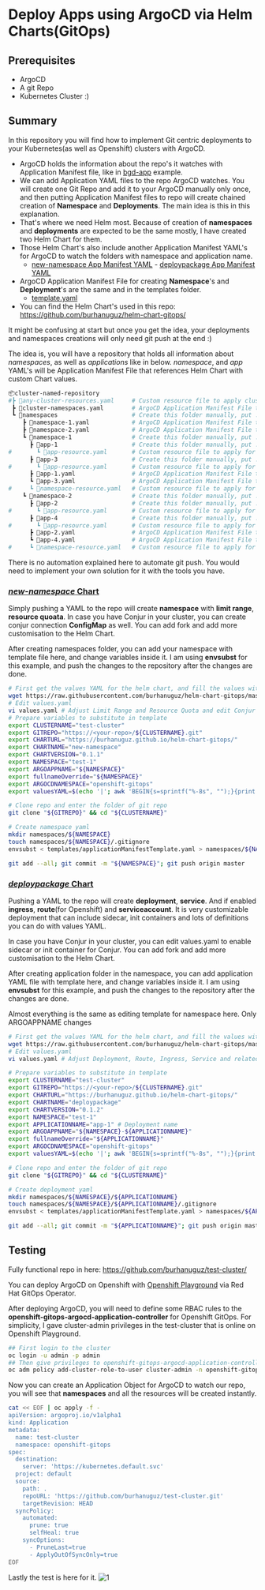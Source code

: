 
  
# Deploy Apps using ArgoCD via Helm Charts(GitOps)

## Prerequisites
- ArgoCD
- A git Repo
- Kubernetes Cluster :)

## Summary
In this repository you will find how to implement Git centric deployments to your Kubernetes(as well as Openshift) clusters with ArgoCD. 
- ArgoCD holds the information about the repo's it watches with Application Manifest file, like in [bgd-app](https://raw.githubusercontent.com/redhat-developer-demos/openshift-gitops-examples/main/components/applications/bgd-app.yaml) example.
- We can add Application YAML files to the repo ArgoCD watches. You will create one Git Repo and add it to your ArgoCD manually only once, and then putting Application Manifest files to repo will create chained creation of **Namespace** and **Deployments**. The main idea is this in this explanation.
- That's where we need Helm most. Because of creation of **namespaces** and **deployments** are expected to be the same mostly, I have created two Helm Chart for them.
- Those Helm Chart's also include another Application Manifest YAML's for ArgoCD to watch the folders with namespace and application name.
	- [new-namespace App Manifest YAML](https://github.com/burhanuguz/helm-chart-gitops/blob/master/charts/new-namespace/templates/ns-app.yaml) - [deploypackage App Manifest YAML](https://github.com/burhanuguz/helm-chart-gitops/blob/master/charts/deploypackage/templates/argocd-app.yaml)
- ArgoCD Application Manifest File for creating **Namespace**'s and **Deployment**'s are the same and in the templates folder.
	- [template.yaml](https://github.com/burhanuguz/test-cluster/blob/master/templates/template.yaml)
- You can find the Helm Chart's used in this repo: https://github.com/burhanuguz/helm-chart-gitops/

It might be confusing at start but once you get the idea, your deployments and namespaces creations will only need git push at the end :)


The idea is, you will have a repository that holds all information about *namespaces*, as well as *applications* like in below. *namespace*, and *app* YAML's will be Application Manifest File that references Helm Chart with custom Chart values.
``` bash
📦cluster-named-repository
#┣ 📜any-cluster-resources.yaml     # Custom resource file to apply cluster-wide usually, can add as much as you need
 ┣ 📜cluster-namespaces.yaml        # ArgoCD Application Manifest File that references the namespaces folder
 ┗ 📂namespaces                     # Create this folder manually, put .gitignore file
    ┣ 📜namespace-1.yaml            # ArgoCD Application Manifest File that references the namespaces-1 folder
    ┣ 📜namespace-2.yaml            # ArgoCD Application Manifest File that references the namespaces-2 folder
    ┗ 📂namespace-1                 # Create this folder manually, put .gitignore file
      ┣ 📂app-1                     # Create this folder manually, put .gitignore file to avoid false positive  alerts that can come on ArgoCD
#       ┗ 📜app-resource.yaml       # Custom resource file to apply for app-1(e.x configmap), can add as much as you need
      ┣ 📂app-3                     # Create this folder manually, put .gitignore file
#       ┗ 📜app-resource.yaml       # Custom resource file to apply for app-3(e.x configmap), can add as much as you need
      ┣ 📜app-1.yaml                # ArgoCD Application Manifest File that references the app-1 folder
      ┗ 📜app-3.yaml                # ArgoCD Application Manifest File that references the app-3 folder
#     ┗ 📜namespace-resource.yaml   # Custom resource file to apply for namespaces-1, can add as much as you need
    ┗ 📂namespace-2                 # Create this folder manually, put .gitignore file
      ┣ 📂app-2                     # Create this folder manually, put .gitignore file
#       ┗ 📜app-resource.yaml       # Custom resource file to apply for app-2(e.x configmap), can add as much as you need
      ┣ 📂app-4                     # Create this folder manually, put .gitignore file
#       ┗ 📜app-resource.yaml       # Custom resource file to apply for app-4(e.x configmap), can add as much as you need
      ┣ 📜app-2.yaml                # ArgoCD Application Manifest File that references the app-2 folder
      ┗ 📜app-4.yaml                # ArgoCD Application Manifest File that references the app-4 folder
#     ┗ 📜namespace-resource.yaml   # Custom resource file to apply for namespaces-2, can add as much as you need
```

There is no automation explained here to automate git push. You would need to implement your own solution for it with the tools you have.


### [*new-namespace* Chart](https://github.com/burhanuguz/helm-chart-gitops/tree/master/charts/new-namespace)
Simply pushing a YAML to the repo will create **namespace** with **limit range**, **resource quoata**.
In case you have Conjur in your cluster, you can create conjur connection **ConfigMap** as well. You can add fork and add more customisation to the Helm Chart. 

After creating namespaces folder, you can add your namespace with template file here, and change variables inside it. I am using **envsubst** for this example, and push the changes to the repository after the changes are done.

```bash
# First get the values YAML for the helm chart, and fill the values with your choice
wget https://raw.githubusercontent.com/burhanuguz/helm-chart-gitops/master/charts/new-namespace/values.yaml
# Edit values.yaml
vi values.yaml # Adjust Limit Range and Resource Quota and edit Conjur values if you have Conjur
# Prepare variables to substitute in template
export CLUSTERNAME="test-cluster"
export GITREPO="https://<your-repo>/${CLUSTERNAME}.git"
export CHARTURL="https://burhanuguz.github.io/helm-chart-gitops/"
export CHARTNAME="new-namespace"
export CHARTVERSION="0.1.1"
export NAMESPACE="test-1"
export ARGOAPPNAME="${NAMESPACE}"
export fullnameOverride="${NAMESPACE}"
export ARGOCDNAMESPACE="openshift-gitops"
export valuesYAML=$(echo '|'; awk 'BEGIN{s=sprintf("%-8s", "");}{print s $0}' ../values.yaml)

# Clone repo and enter the folder of git repo
git clone "${GITREPO}" && cd "${CLUSTERNAME}"

# Create namespace yaml
mkdir namespaces/${NAMESPACE}
touch namespaces/${NAMESPACE}/.gitignore
envsubst < templates/applicationManifestTemplate.yaml > namespaces/${NAMESPACE}.yaml

git add --all; git commit -m "${NAMESPACE}"; git push origin master
```
### [*deploypackage* Chart](https://github.com/burhanuguz/helm-chart-gitops/tree/master/charts/deploypackage)
Pushing a YAML to the repo will create **deployment**, **service**. And if enabled **ingress**, **route**(for Openshift) and **serviceaccount**. It is very customizable deployment that can include sidecar, init containers and lots of definitions you can do with values YAML.

In case you have Conjur in your cluster, you can edit values.yaml to enable sidecar or init container for Conjur. You can add fork and add more customisation to the Helm Chart. 

After creating application folder in the namespace, you can add application YAML file with template here, and change variables inside it. I am using **envsubst** for this example, and push the changes to the repository after the changes are done.

Almost everything is the same as editing template for namespace here. Only ARGOAPPNAME changes

```bash
# First get the values YAML for the helm chart, and fill the values with your choice
wget https://raw.githubusercontent.com/burhanuguz/helm-chart-gitops/master/charts/deploypackage/values.yaml
# Edit values.yaml
vi values.yaml # Adjust Deployment, Route, Ingress, Service and related entries. Also edit Conjur values if you have Conjur

# Prepare variables to substitute in template
export CLUSTERNAME="test-cluster"
export GITREPO="https://<your-repo>/${CLUSTERNAME}.git"
export CHARTURL="https://burhanuguz.github.io/helm-chart-gitops/"
export CHARTNAME="deploypackage"
export CHARTVERSION="0.1.2"
export NAMESPACE="test-1"
export APPLICATIONNAME="app-1" # Deployment name
export ARGOAPPNAME="${NAMESPACE}-${APPLICATIONNAME}"
export fullnameOverride="${APPLICATIONNAME}"
export ARGOCDNAMESPACE="openshift-gitops"
export valuesYAML=$(echo '|'; awk 'BEGIN{s=sprintf("%-8s", "");}{print s $0}' ../values.yaml)

# Clone repo and enter the folder of git repo
git clone "${GITREPO}" && cd "${CLUSTERNAME}"

# Create deployment yaml 
mkdir namespaces/${NAMESPACE}/${APPLICATIONNAME}
touch namespaces/${NAMESPACE}/${APPLICATIONNAME}/.gitignore
envsubst < templates/applicationManifestTemplate.yaml > namespaces/${APPLICATIONNAME}.yaml

git add --all; git commit -m "${APPLICATIONNAME}"; git push origin master
```

## Testing
Fully functional repo in here: https://github.com/burhanuguz/test-cluster/

You can deploy ArgoCD on Openshift with [Openshift Playground](https://developers.redhat.com/courses/explore-openshift/openshift-49-playground) via Red Hat GitOps Operator.

After deploying ArgoCD, you will need to define some RBAC rules to the **openshift-gitops-argocd-application-controller** for Openshift GitOps. For simplicity, I gave cluster-admin privileges in the test-cluster that is online on Openshift Playground.
```bash
## First login to the cluster
oc login -u admin -p admin
## Then give privileges to openshift-gitops-argocd-application-controller service account
oc adm policy add-cluster-role-to-user cluster-admin -n openshift-gitops -z openshift-gitops-argocd-application-controller
```

Now you can create an Application Object for ArgoCD to watch our repo, you will see that **namespaces** and all the resources will be created instantly.
```bash
cat << EOF | oc apply -f -
apiVersion: argoproj.io/v1alpha1
kind: Application
metadata:
  name: test-cluster
  namespace: openshift-gitops
spec:
  destination:
    server: 'https://kubernetes.default.svc'
  project: default
  source:
    path: .
    repoURL: 'https://github.com/burhanuguz/test-cluster.git'
    targetRevision: HEAD
  syncPolicy:
    automated:
      prune: true
      selfHeal: true
    syncOptions:
      - PruneLast=true
      - ApplyOutOfSyncOnly=true
EOF
```
Lastly the test is here for it.
![1](https://user-images.githubusercontent.com/59168275/155138653-4d25bced-2f53-46ea-a0cd-f4095e288967.gif)
